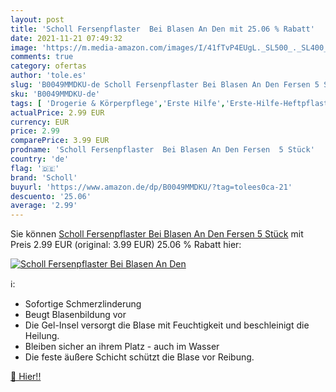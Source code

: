 ```yaml
---
layout: post
title: 'Scholl Fersenpflaster  Bei Blasen An Den mit 25.06 % Rabatt'
date: 2021-11-21 07:49:32
image: 'https://m.media-amazon.com/images/I/41fTvP4EUgL._SL500_._SL400_.jpg'
comments: true
category: ofertas
author: 'tole.es'
slug: 'B0049MMDKU-de Scholl Fersenpflaster Bei Blasen An Den Fersen 5 Stück'
sku: 'B0049MMDKU-de'
tags: [ 'Drogerie & Körperpflege','Erste Hilfe','Erste-Hilfe-Heftpflaster & Verbandsmaterial','Medizin & Erste Hilfe','scholl', ]
actualPrice: 2.99 EUR
currency: EUR
price: 2.99
comparePrice: 3.99 EUR
prodname: 'Scholl Fersenpflaster  Bei Blasen An Den Fersen  5 Stück'
country: 'de'
flag: '🇩🇪'
brand: 'Scholl'
buyurl: 'https://www.amazon.de/dp/B0049MMDKU/?tag=tolees0ca-21'
descuento: '25.06'
average: '2.99'
---
```


Sie können [Scholl Fersenpflaster  Bei Blasen An Den Fersen  5 Stück](https://www.amazon.de/dp/B0049MMDKU/?tag=tolees0ca-21) mit Preis 2.99 EUR (original: 3.99 EUR) 25.06 % Rabatt hier:

[![Scholl Fersenpflaster  Bei Blasen An Den](https://m.media-amazon.com/images/I/41fTvP4EUgL._SL500_._SL400_.jpg)](https://www.amazon.de/dp/B0049MMDKU/?tag=tolees0ca-21)

ℹ️:

- Sofortige Schmerzlinderung
- Beugt Blasenbildung vor
- Die Gel-Insel versorgt die Blase mit Feuchtigkeit und beschleinigt die Heilung.
- Bleiben sicher an ihrem Platz - auch im Wasser
- Die feste äußere Schicht schützt die Blase vor Reibung.

[🛒 Hier!!](https://www.amazon.de/dp/B0049MMDKU/?tag=tolees0ca-21)

